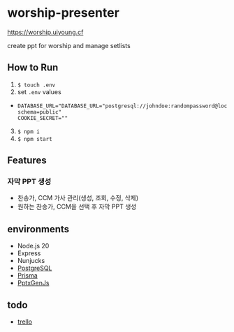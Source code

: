 # worship-presenter
https://worship.uiyoung.cf


create ppt for worship and manage setlists

## How to Run

1. `$ touch .env`
2. set `.env` values

- ```
  DATABASE_URL="DATABASE_URL="postgresql://johndoe:randompassword@localhost:5432/mydb?schema=public"
  COOKIE_SECRET=""
  ```

3. `$ npm i`
4. `$ npm start`

## Features

### 자막 PPT 생성

- 찬송가, CCM 가사 관리(생성, 조회, 수정, 삭제)
- 원하는 찬송가, CCM을 선택 후 자막 PPT 생성

## environments

- Node.js 20
- Express
- Nunjucks
- [PostgreSQL](https://www.postgresql.org)
- [Prisma](https://www.prisma.io)
- [PptxGenJs](https://github.com/gitbrent/PptxGenJS)

## todo

- [trello](https://trello.com/b/7oiX5itL/todo)

```

```
